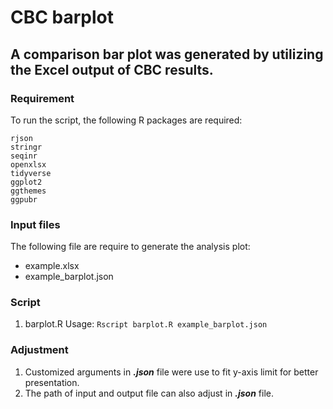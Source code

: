 # CBC barplot

## A comparison bar plot was generated by utilizing the Excel output of CBC results.

### Requirement
To run the script, the following R packages are required:
```
rjson
stringr
seqinr
openxlsx
tidyverse
ggplot2
ggthemes
ggpubr

```
### Input files
The following file are require to generate the analysis plot:
* example.xlsx
* example_barplot.json


### Script
1. barplot.R
Usage: `Rscript barplot.R example_barplot.json`

### Adjustment
1. Customized arguments in ***.json*** file were use to fit y-axis limit for better presentation.
2. The path of input and output file can also adjust in  ***.json*** file.



